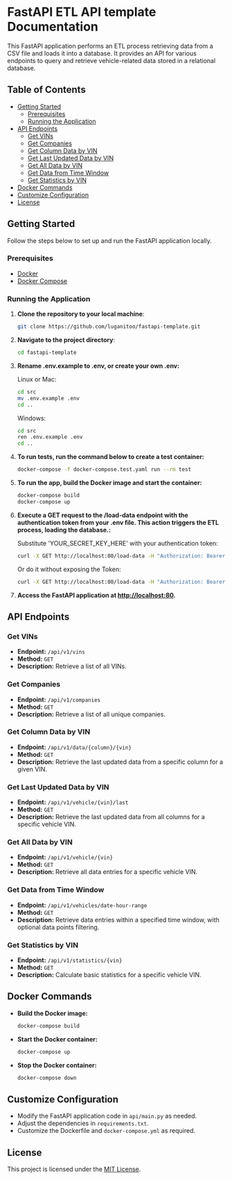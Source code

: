# FastAPI ETL API template Documentation

This FastAPI application performs an ETL process retrieving data from a CSV file and loads it into a database.
It provides an API for various endpoints to query and retrieve vehicle-related data stored in a relational database.

## Table of Contents

- [Getting Started](#getting-started)
  - [Prerequisites](#prerequisites)
  - [Running the Application](#running-the-application)
- [API Endpoints](#api-endpoints)
  - [Get VINs](#get-vins)
  - [Get Companies](#get-companies)
  - [Get Column Data by VIN](#get-column-data-by-vin)
  - [Get Last Updated Data by VIN](#get-last-updated-data-by-vin)
  - [Get All Data by VIN](#get-all-data-by-vin)
  - [Get Data from Time Window](#get-data-from-time-window)
  - [Get Statistics by VIN](#get-statistics-by-vin)
- [Docker Commands](#docker-commands)
- [Customize Configuration](#customize-configuration)
- [License](#license)

## Getting Started

Follow the steps below to set up and run the FastAPI application locally.

### Prerequisites

- [Docker](https://www.docker.com/get-started)
- [Docker Compose](https://docs.docker.com/compose/install/)

### Running the Application

1. **Clone the repository to your local machine**:

   ```bash
   git clone https://github.com/luganitoo/fastapi-template.git
   ```

2. **Navigate to the project directory**:

   ```bash
   cd fastapi-template
   ```

3. **Rename .env.example to .env, or create your own .env:**

   Linux or Mac:
   ```bash
   cd src
   mv .env.example .env
   cd ..
   ```
   Windows:
    ```bash
   cd src
   ren .env.example .env
   cd ..
    ```
    
5. **To run tests, run the command below to create a test container:**

   ```bash
   docker-compose -f docker-compose.test.yaml run --rm test
   ```
   
5. **To run the app, build the Docker image and start the container:**

   ```bash
   docker-compose build
   docker-compose up
   ```

6. **Execute a GET request to the /load-data endpoint with the authentication token from your .env file. This action triggers the ETL process, loading the database.:**

   Substitute 'YOUR_SECRET_KEY_HERE' with your authentication token:
   ```bash
   curl -X GET http://localhost:80/load-data -H "Authorization: Bearer YOUR_SECRET_KEY_HERE"
   ```
   Or do it without exposing the Token:
   ```bash
   curl -X GET http://localhost:80/load-data -H "Authorization: Bearer $(grep SECRET_KEY src/.env | cut -d '=' -f2)"
   ```
   

7. **Access the FastAPI application at [http://localhost:80](http://localhost:80).**

## API Endpoints

### Get VINs

- **Endpoint:** `/api/v1/vins`
- **Method:** `GET`
- **Description:** Retrieve a list of all VINs.

### Get Companies

- **Endpoint:** `/api/v1/companies`
- **Method:** `GET`
- **Description:** Retrieve a list of all unique companies.

### Get Column Data by VIN

- **Endpoint:** `/api/v1/data/{column}/{vin}`
- **Method:** `GET`
- **Description:** Retrieve the last updated data from a specific column for a given VIN.

### Get Last Updated Data by VIN

- **Endpoint:** `/api/v1/vehicle/{vin}/last`
- **Method:** `GET`
- **Description:** Retrieve the last updated data from all columns for a specific vehicle VIN.

### Get All Data by VIN

- **Endpoint:** `/api/v1/vehicle/{vin}`
- **Method:** `GET`
- **Description:** Retrieve all data entries for a specific vehicle VIN.

### Get Data from Time Window

- **Endpoint:** `/api/v1/vehicles/date-hour-range`
- **Method:** `GET`
- **Description:** Retrieve data entries within a specified time window, with optional data points filtering.

### Get Statistics by VIN

- **Endpoint:** `/api/v1/statistics/{vin}`
- **Method:** `GET`
- **Description:** Calculate basic statistics for a specific vehicle VIN.

## Docker Commands

- **Build the Docker image:**
  ```bash
  docker-compose build
  ```

- **Start the Docker container:**
  ```bash
  docker-compose up
  ```

- **Stop the Docker container:**
  ```bash
  docker-compose down
  ```

## Customize Configuration

- Modify the FastAPI application code in `api/main.py` as needed.
- Adjust the dependencies in `requirements.txt`.
- Customize the Dockerfile and `docker-compose.yml` as required.

## License

This project is licensed under the [MIT License](LICENSE.md).
